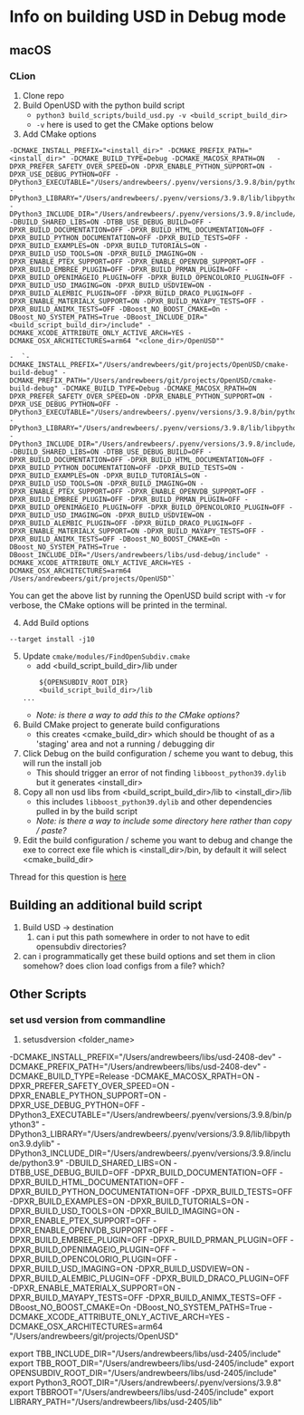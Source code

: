 # Info on building USD in Debug mode

## macOS

### CLion

1. Clone repo
2. Build OpenUSD with the python build script
    - `python3 build_scripts/build_usd.py -v <build_script_build_dir>`
    - `-v` here is used to get the CMake options below
3. Add CMake options
```
-DCMAKE_INSTALL_PREFIX="<install_dir>" -DCMAKE_PREFIX_PATH="<install_dir>" -DCMAKE_BUILD_TYPE=Debug -DCMAKE_MACOSX_RPATH=ON   -DPXR_PREFER_SAFETY_OVER_SPEED=ON -DPXR_ENABLE_PYTHON_SUPPORT=ON -DPXR_USE_DEBUG_PYTHON=OFF -DPython3_EXECUTABLE="/Users/andrewbeers/.pyenv/versions/3.9.8/bin/python3" -DPython3_LIBRARY="/Users/andrewbeers/.pyenv/versions/3.9.8/lib/libpython3.9.dylib" -DPython3_INCLUDE_DIR="/Users/andrewbeers/.pyenv/versions/3.9.8/include/python3.9" -DBUILD_SHARED_LIBS=ON -DTBB_USE_DEBUG_BUILD=OFF -DPXR_BUILD_DOCUMENTATION=OFF -DPXR_BUILD_HTML_DOCUMENTATION=OFF -DPXR_BUILD_PYTHON_DOCUMENTATION=OFF -DPXR_BUILD_TESTS=OFF -DPXR_BUILD_EXAMPLES=ON -DPXR_BUILD_TUTORIALS=ON -DPXR_BUILD_USD_TOOLS=ON -DPXR_BUILD_IMAGING=ON -DPXR_ENABLE_PTEX_SUPPORT=OFF -DPXR_ENABLE_OPENVDB_SUPPORT=OFF -DPXR_BUILD_EMBREE_PLUGIN=OFF -DPXR_BUILD_PRMAN_PLUGIN=OFF -DPXR_BUILD_OPENIMAGEIO_PLUGIN=OFF -DPXR_BUILD_OPENCOLORIO_PLUGIN=OFF -DPXR_BUILD_USD_IMAGING=ON -DPXR_BUILD_USDVIEW=ON -DPXR_BUILD_ALEMBIC_PLUGIN=OFF -DPXR_BUILD_DRACO_PLUGIN=OFF -DPXR_ENABLE_MATERIALX_SUPPORT=ON -DPXR_BUILD_MAYAPY_TESTS=OFF -DPXR_BUILD_ANIMX_TESTS=OFF -DBoost_NO_BOOST_CMAKE=On -DBoost_NO_SYSTEM_PATHS=True -DBoost_INCLUDE_DIR="<build_script_build_dir>/include" -DCMAKE_XCODE_ATTRIBUTE_ONLY_ACTIVE_ARCH=YES -DCMAKE_OSX_ARCHITECTURES=arm64 "<clone_dir>/OpenUSD""
```
    -  `-DCMAKE_INSTALL_PREFIX="/Users/andrewbeers/git/projects/OpenUSD/cmake-build-debug" -DCMAKE_PREFIX_PATH="/Users/andrewbeers/git/projects/OpenUSD/cmake-build-debug" -DCMAKE_BUILD_TYPE=Debug -DCMAKE_MACOSX_RPATH=ON   -DPXR_PREFER_SAFETY_OVER_SPEED=ON -DPXR_ENABLE_PYTHON_SUPPORT=ON -DPXR_USE_DEBUG_PYTHON=OFF -DPython3_EXECUTABLE="/Users/andrewbeers/.pyenv/versions/3.9.8/bin/python3" -DPython3_LIBRARY="/Users/andrewbeers/.pyenv/versions/3.9.8/lib/libpython3.9.dylib" -DPython3_INCLUDE_DIR="/Users/andrewbeers/.pyenv/versions/3.9.8/include/python3.9" -DBUILD_SHARED_LIBS=ON -DTBB_USE_DEBUG_BUILD=OFF -DPXR_BUILD_DOCUMENTATION=OFF -DPXR_BUILD_HTML_DOCUMENTATION=OFF -DPXR_BUILD_PYTHON_DOCUMENTATION=OFF -DPXR_BUILD_TESTS=ON -DPXR_BUILD_EXAMPLES=ON -DPXR_BUILD_TUTORIALS=ON -DPXR_BUILD_USD_TOOLS=ON -DPXR_BUILD_IMAGING=ON -DPXR_ENABLE_PTEX_SUPPORT=OFF -DPXR_ENABLE_OPENVDB_SUPPORT=OFF -DPXR_BUILD_EMBREE_PLUGIN=OFF -DPXR_BUILD_PRMAN_PLUGIN=OFF -DPXR_BUILD_OPENIMAGEIO_PLUGIN=OFF -DPXR_BUILD_OPENCOLORIO_PLUGIN=OFF -DPXR_BUILD_USD_IMAGING=ON -DPXR_BUILD_USDVIEW=ON -DPXR_BUILD_ALEMBIC_PLUGIN=OFF -DPXR_BUILD_DRACO_PLUGIN=OFF -DPXR_ENABLE_MATERIALX_SUPPORT=ON -DPXR_BUILD_MAYAPY_TESTS=OFF -DPXR_BUILD_ANIMX_TESTS=OFF -DBoost_NO_BOOST_CMAKE=On -DBoost_NO_SYSTEM_PATHS=True -DBoost_INCLUDE_DIR="/Users/andrewbeers/libs/usd-debug/include" -DCMAKE_XCODE_ATTRIBUTE_ONLY_ACTIVE_ARCH=YES -DCMAKE_OSX_ARCHITECTURES=arm64 /Users/andrewbeers/git/projects/OpenUSD"`

You can get the above list by running the OpenUSD build script with -v for verbose, the CMake options will be printed in the terminal.

4. Add Build options
```
--target install -j10
```
5. Update `cmake/modules/FindOpenSubdiv.cmake`
    - add <build_script_build_dir>/lib under
    ```SET(_opensubdiv_SEARCH_DIRS
        ${OPENSUBDIV_ROOT_DIR}
        <build_script_build_dir>/lib
    ...
    ```
    - *Note: is there a way to add this to the CMake options?*
6. Build CMake project to generate build configurations
    - this creates <cmake_build_dir> which should be thought of as a 'staging' area and not a running / debugging dir
7. Click Debug on the build configuration / scheme you want to debug, this will run the install job
    - This should trigger an error of not finding `libboost_python39.dylib` but it generates <install_dir>
8. Copy all non usd libs from <build_script_build_dir>/lib to <install_dir>/lib
    - this includes `libboost_python39.dylib` and other dependencies pulled in by the build script
    - *Note: is there a way to include some directory here rather than copy / paste?*
9. Edit the build configuration / scheme you want to debug and change the exe to correct exe file which is <install_dir>/bin, by default it will select <cmake_build_dir>


Thread for this question is [here](https://forum.aousd.org/t/setting-up-debugging-usd-code-in-clion-on-macos/1542)


## Building an additional build script

1. Build USD -> destination
    1. can i put this path somewhere in order to not have to edit opensubdiv directories?
2. can i programmatically get these build options and set them in clion somehow? does clion load configs from a file? which?


## Other Scripts

### set usd version from commandline
1. setusdversion <folder_name>


-DCMAKE_INSTALL_PREFIX="/Users/andrewbeers/libs/usd-2408-dev" -DCMAKE_PREFIX_PATH="/Users/andrewbeers/libs/usd-2408-dev" -DCMAKE_BUILD_TYPE=Release -DCMAKE_MACOSX_RPATH=ON   -DPXR_PREFER_SAFETY_OVER_SPEED=ON -DPXR_ENABLE_PYTHON_SUPPORT=ON -DPXR_USE_DEBUG_PYTHON=OFF -DPython3_EXECUTABLE="/Users/andrewbeers/.pyenv/versions/3.9.8/bin/python3" -DPython3_LIBRARY="/Users/andrewbeers/.pyenv/versions/3.9.8/lib/libpython3.9.dylib" -DPython3_INCLUDE_DIR="/Users/andrewbeers/.pyenv/versions/3.9.8/include/python3.9" -DBUILD_SHARED_LIBS=ON -DTBB_USE_DEBUG_BUILD=OFF -DPXR_BUILD_DOCUMENTATION=OFF -DPXR_BUILD_HTML_DOCUMENTATION=OFF -DPXR_BUILD_PYTHON_DOCUMENTATION=OFF -DPXR_BUILD_TESTS=OFF -DPXR_BUILD_EXAMPLES=ON -DPXR_BUILD_TUTORIALS=ON -DPXR_BUILD_USD_TOOLS=ON -DPXR_BUILD_IMAGING=ON -DPXR_ENABLE_PTEX_SUPPORT=OFF -DPXR_ENABLE_OPENVDB_SUPPORT=OFF -DPXR_BUILD_EMBREE_PLUGIN=OFF -DPXR_BUILD_PRMAN_PLUGIN=OFF -DPXR_BUILD_OPENIMAGEIO_PLUGIN=OFF -DPXR_BUILD_OPENCOLORIO_PLUGIN=OFF -DPXR_BUILD_USD_IMAGING=ON -DPXR_BUILD_USDVIEW=ON -DPXR_BUILD_ALEMBIC_PLUGIN=OFF -DPXR_BUILD_DRACO_PLUGIN=OFF -DPXR_ENABLE_MATERIALX_SUPPORT=ON -DPXR_BUILD_MAYAPY_TESTS=OFF -DPXR_BUILD_ANIMX_TESTS=OFF -DBoost_NO_BOOST_CMAKE=On -DBoost_NO_SYSTEM_PATHS=True -DCMAKE_XCODE_ATTRIBUTE_ONLY_ACTIVE_ARCH=YES -DCMAKE_OSX_ARCHITECTURES=arm64 "/Users/andrewbeers/git/projects/OpenUSD"




export TBB_INCLUDE_DIR="/Users/andrewbeers/libs/usd-2405/include"
export TBB_ROOT_DIR="/Users/andrewbeers/libs/usd-2405/include"
export OPENSUBDIV_ROOT_DIR="/Users/andrewbeers/libs/usd-2405/include"
export Python3_ROOT_DIR="/Users/andrewbeers/.pyenv/versions/3.9.8"
export TBBROOT="/Users/andrewbeers/libs/usd-2405/include"
export LIBRARY_PATH="/Users/andrewbeers/libs/usd-2405/lib"